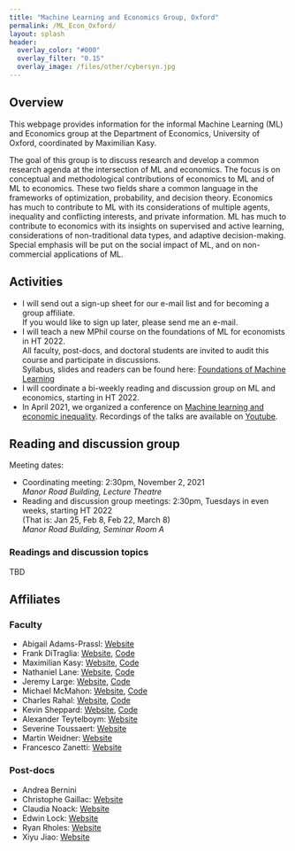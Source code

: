 ```yaml
---
title: "Machine Learning and Economics Group, Oxford"
permalink: /ML_Econ_Oxford/
layout: splash
header:
  overlay_color: "#000"
  overlay_filter: "0.15"
  overlay_image: /files/other/cybersyn.jpg
---
```


## Overview

This webpage provides information for the informal Machine Learning (ML) and Economics group at the Department of Economics, University of Oxford, coordinated by Maximilian Kasy.

The goal of this group is to discuss research and develop a common research agenda at the intersection of ML and economics.
The focus is on conceptual and methodological contributions of economics to ML and of ML to economics.
These two fields share a common language in the frameworks of optimization, probability, and decision theory.
Economics has much to contribute to ML with its considerations of multiple agents, inequality and conflicting interests, and private information.
ML has much to contribute to economics with its insights on supervised and active learning, considerations of non-traditional data types, and adaptive decision-making.
Special emphasis will be put on the social impact of ML, and on non-commercial applications of ML.


## Activities

- I will send out a sign-up sheet for our e-mail list and for becoming a group affiliate.   
If you would like to sign up later, please send me an e-mail.
- I will teach a new MPhil course on the foundations of ML for economists in HT 2022.  
All faculty, post-docs, and doctoral students are invited to audit this course and participate in discussions.  
Syllabus, slides and readers can be found here:
[Foundations of Machine Learning](https://maxkasy.github.io/home/ML_Oxford_2022/)
- I will coordinate a bi-weekly reading and discussion group on ML and economics, starting in HT 2022.
- In April 2021, we organized a conference on [Machine learning and economic inequality](https://maxkasy.github.io/home/ML_inequality_conference/). Recordings of the talks are available on [Youtube](https://www.youtube.com/channel/UCB3VHmtU-Acta1o0wbzWaag/videos).

## Reading and discussion group

Meeting dates:
- Coordinating meeting: 2:30pm, November 2, 2021  
*Manor Road Building, Lecture Theatre*  
- Reading and discussion group meetings: 2:30pm, Tuesdays in even weeks, starting HT 2022  
(That is: Jan 25, Feb 8, Feb 22, March 8)  
*Manor Road Building, Seminar Room A*  


### Readings and discussion topics

TBD

## Affiliates 

### Faculty

- Abigail Adams-Prassl: [Website](https://abiadams.com/)
- Frank DiTraglia: [Website](https://ditraglia.com), [Code](https://github.com/fditraglia)
- Maximilian Kasy: [Website](https://maxkasy.github.io/home/), [Code](https://maxkasy.github.io/home/code-and-apps/)  
- Nathaniel Lane: [Website](http://nathanlane.info), [Code](https://github.com/nathanlane)
- Jeremy Large: [Website](https://github.com/jeremy-large), [Code](https://github.com/jeremy-large)
- Michael McMahon: [Website](mcmahonecon.com), [Code](https://github.com/mcmahonecon/)
- Charles Rahal: [Website](crahal.github.io), [Code](https://github.com/crahal)
- Kevin Sheppard: [Website](https://www.kevinsheppard.com), [Code](https://github.com/bashtage)
- Alexander Teytelboym: [Website](https://t8el.com/)
- Severine Toussaert: [Website](http://severinetoussaert.com/)
- Martin Weidner: [Website](https://users.ox.ac.uk/~econ0610/)
- Francesco Zanetti: [Website](https://users.ox.ac.uk/~wadh4073/)


### Post-docs

- Andrea Bernini	
- Christophe Gaillac: [Website](https://www.cgaillac.com/)
- Claudia Noack: [Website](https://claudianoack.github.io/)
- Edwin Lock: [Website](edwinlock.com)
- Ryan Rholes: [Website](ryanholes.com)
- Xiyu Jiao: [Website](https://sites.google.com/view/xiyujiao)
